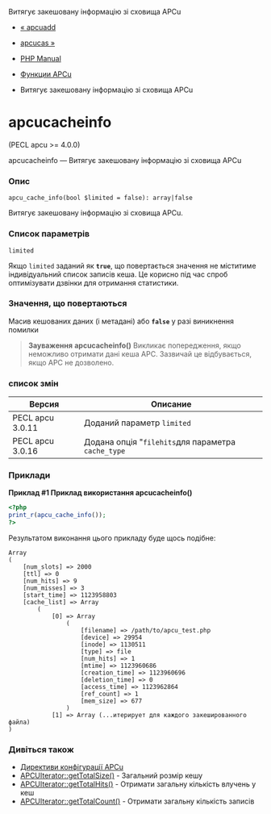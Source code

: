 Витягує закешовану інформацію зі сховища APCu

-   [« apcuadd](function.apcu-add.html)
    
-   [apcucas »](function.apcu-cas.html)
    
-   [PHP Manual](index.md)
    
-   [Функции APCu](ref.apcu.md)
    
-   Витягує закешовану інформацію зі сховища APCu
    

# apcucacheinfo

(PECL apcu >= 4.0.0)

apcucacheinfo — Витягує закешовану інформацію зі сховища APCu

### Опис

```methodsynopsis
apcu_cache_info(bool $limited = false): array|false
```

Витягує закешовану інформацію зі сховища APCu.

### Список параметрів

`limited`

Якщо `limited` заданий як **`true`**, що повертається значення не міститиме індивідуальний список записів кеша. Це корисно під час спроб оптимізувати дзвінки для отримання статистики.

### Значення, що повертаються

Масив кешованих даних (і метадані) або **`false`** у разі виникнення помилки

> **Зауваження** **apcucacheinfo()** Викликає попередження, якщо неможливо отримати дані кеша APC. Зазвичай це відбувається, якщо APC не дозволено.

### список змін

| Версия | Описание |
| --- | --- |
| PECL apcu 3.0.11 | Доданий параметр `limited` |
| PECL apcu 3.0.16 | Додана опція "`filehits`для параметра `cache_type` |

### Приклади

**Приклад #1 Приклад використання **apcucacheinfo()****

```php
<?php
print_r(apcu_cache_info());
?>
```

Результатом виконання цього прикладу буде щось подібне:

```
Array
(
    [num_slots] => 2000
    [ttl] => 0
    [num_hits] => 9
    [num_misses] => 3
    [start_time] => 1123958803
    [cache_list] => Array
        (
            [0] => Array
                (
                    [filename] => /path/to/apcu_test.php
                    [device] => 29954
                    [inode] => 1130511
                    [type] => file
                    [num_hits] => 1
                    [mtime] => 1123960686
                    [creation_time] => 1123960696
                    [deletion_time] => 0
                    [access_time] => 1123962864
                    [ref_count] => 1
                    [mem_size] => 677
                )
            [1] => Array (...итерирует для каждого закешированного файла)
)
```

### Дивіться також

-   [Директиви конфігурації APCu](apcu.configuration.md)
-   [APCUIterator::getTotalSize()](apcuiterator.gettotalsize.md) - Загальний розмір кешу
-   [APCUIterator::getTotalHits()](apcuiterator.gettotalhits.md) - Отримати загальну кількість влучень у кеш
-   [APCUIterator::getTotalCount()](apcuiterator.gettotalcount.md) - Отримати загальну кількість записів